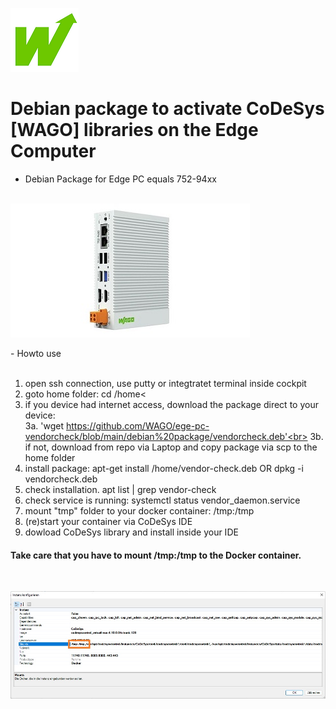 <p align="left">
<img src="images/wago.png"
     alt="wago logo"
     title="wago logo"/>

# Debian package to activate CoDeSys [WAGO] libraries on the Edge Computer
- Debian Package for Edge PC equals 752-94xx<br><br>

</p>
<p align="left">
<img src="images/Edge-PC.jpg"
     alt="Edge-PC"
     title="Edge-PC"/>
</p>
- Howto use<br><br>

1.  open ssh connection, use putty or integtratet terminal inside cockpit<br>
2.  goto home folder: cd /home<<br>
3.  if you device had internet access, download the package direct to your device:<br>
3a. 'wget https://github.com/WAGO/ege-pc-vendorcheck/blob/main/debian%20package/vendorcheck.deb'<br>
3b. if not, download from repo via Laptop and copy package via scp to the home folder<br>
4.  install package: apt-get install /home/vendor-check.deb  OR  dpkg -i vendorcheck.deb<br>
5.  check installation. apt list | grep vendor-check<br>
6.  check service is running: systemctl status vendor_daemon.service<br>
7.  mount "tmp" folder to your docker container: /tmp:/tmp<br>
8.  (re)start your container via CoDeSys IDE<br>
9. dowload CoDeSys library and install inside your IDE<br>

<H4>Take care that you have to mount /tmp:/tmp to the Docker container.</H4>
<br>
</p>
<p align="left">
<img src="images/CAA.jpg"
     alt="CAA"
     title="CAA"/>
</p>

